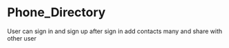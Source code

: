 # Phone_Directory
User can sign in and sign up after sign in add contacts many and share with other user 
